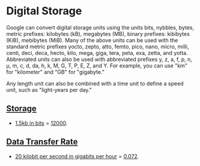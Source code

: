 # Digital Storage

Google can convert digital storage units using the units bits, nybbles, bytes, metric prefixes: kilobytes (kB), megabytes (MB), binary prefixes: kibibytes (KiB), mebibytes (MiB). Many of the above units can be used with the standard metric prefixes yocto, zepto, atto, femto, pico, nano, micro, milli, centi, deci, deca, hecto, kilo, mega, giga, tera, peta, exa, zetta, and yotta. Abbreviated units can also be used with abbreviated prefixes y, z, a, f, p, n, µ, m, c, d, da, h, k, M, G, T, P, E, Z, and Y. For example, you can use "km" for "kilometer" and "GB" for "gigabyte."

Any length unit can also be combined with a time unit to define a speed unit, such as "light-years per day."

## [Storage](- "storage")
* [1.5kb in bits][search] = [12000][check].

## [Data Transfer Rate](- "transfer")
* [20 kilobit per second in gigabits per hour][search] = [0.072][check].

[search]: - "searchFor(#TEXT)"
[check]:  - "?=getConversionResult()"